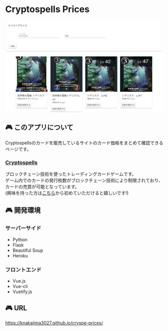 # Cryptospells Prices
![シマリスクの検索結果](./asset/sample1.png "シマリスク")
  

## :video_game: このアプリについて  
Cryptospellsのカードを販売しているサイトのカード価格をまとめて確認できるページです。  
  

### [Cryptospells](https://cryptospells.jp/)  
ブロックチェーン技術を使ったトレーディングカードゲームです。  
ゲーム内でのカードの発行枚数がブロックチェーン技術により制限されており、カードの売買が可能となっています。  
(興味を持った方は[こちら](https://cryptospells.jp/?refferal=Rbg_KhLlVPUpIIOioW9abA)から初めていただけると嬉しいです!)
  

## :video_game: 開発環境  
### サーバーサイド  
* Python
* Flask
* Beautiful Soup  
* Heroku
  

### フロントエンド
* Vue.js
* Vue-cli
* Vuetify.js
  

## :video_game: URL  
https://knakajima3027.github.io/cryspe-prices/
